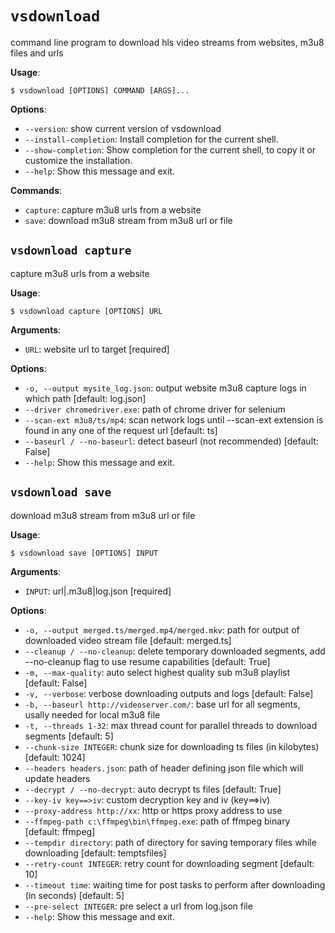 # `vsdownload`

command line program to download hls video streams from websites, m3u8 files and urls

**Usage**:

```console
$ vsdownload [OPTIONS] COMMAND [ARGS]...
```

**Options**:

* `--version`: show current version of vsdownload
* `--install-completion`: Install completion for the current shell.
* `--show-completion`: Show completion for the current shell, to copy it or customize the installation.
* `--help`: Show this message and exit.

**Commands**:

* `capture`: capture m3u8 urls from a website
* `save`: download m3u8 stream from m3u8 url or file

## `vsdownload capture`

capture m3u8 urls from a website

**Usage**:

```console
$ vsdownload capture [OPTIONS] URL
```

**Arguments**:

* `URL`: website url to target  [required]

**Options**:

* `-o, --output mysite_log.json`: output website m3u8 capture logs in which path  [default: log.json]
* `--driver chromedriver.exe`: path of chrome driver for selenium
* `--scan-ext m3u8/ts/mp4`: scan network logs until --scan-ext extension is found in any one of the request url  [default: ts]
* `--baseurl / --no-baseurl`: detect baseurl (not recommended)  [default: False]
* `--help`: Show this message and exit.

## `vsdownload save`

download m3u8 stream from m3u8 url or file

**Usage**:

```console
$ vsdownload save [OPTIONS] INPUT
```

**Arguments**:

* `INPUT`: url|.m3u8|log.json  [required]

**Options**:

* `-o, --output merged.ts/merged.mp4/merged.mkv`: path for output of downloaded video stream file  [default: merged.ts]
* `--cleanup / --no-cleanup`: delete temporary downloaded segments, add --no-cleanup flag to use resume capabilities  [default: True]
* `-m, --max-quality`: auto select highest quality sub m3u8 playlist  [default: False]
* `-v, --verbose`: verbose downloading outputs and logs  [default: False]
* `-b, --baseurl http://videoserver.com/`: base url for all segments, usally needed for local m3u8 file
* `-t, --threads 1-32`: max thread count for parallel threads to download segments  [default: 5]
* `--chunk-size INTEGER`: chunk size for downloading ts files (in kilobytes)  [default: 1024]
* `--headers headers.json`: path of header defining json file which will update headers
* `--decrypt / --no-decrypt`: auto decrypt ts files  [default: True]
* `--key-iv key==>iv`: custom decryption key and iv (key==>iv)
* `--proxy-address http://xx`: http or https proxy address to use
* `--ffmpeg-path c:\ffmpeg\bin\ffmpeg.exe`: path of ffmpeg binary  [default: ffmpeg]
* `--tempdir directory`: path of directory for saving temporary files while downloading  [default: temptsfiles]
* `--retry-count INTEGER`: retry count for downloading segment  [default: 10]
* `--timeout time`: waiting time for post tasks to perform after downloading (in seconds)  [default: 5]
* `--pre-select INTEGER`: pre select a url from log.json file
* `--help`: Show this message and exit.
